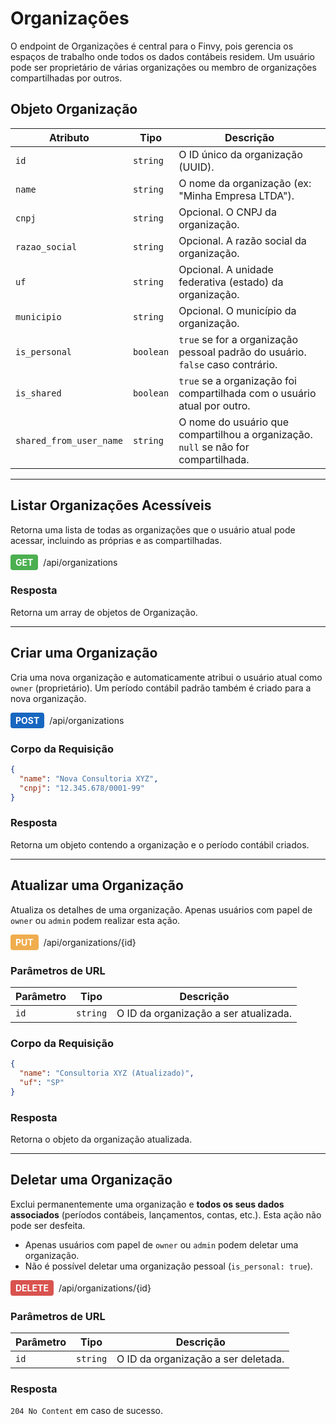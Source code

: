 # Organizações

O endpoint de Organizações é central para o Finvy, pois gerencia os espaços de trabalho onde todos os dados contábeis residem. Um usuário pode ser proprietário de várias organizações ou membro de organizações compartilhadas por outros.

## Objeto Organização

| Atributo | Tipo | Descrição |
|---|---|---|
| `id` | `string` | O ID único da organização (UUID). |
| `name` | `string` | O nome da organização (ex: "Minha Empresa LTDA"). |
| `cnpj` | `string` | Opcional. O CNPJ da organização. |
| `razao_social` | `string` | Opcional. A razão social da organização. |
| `uf` | `string` | Opcional. A unidade federativa (estado) da organização. |
| `municipio` | `string` | Opcional. O município da organização. |
| `is_personal` | `boolean` | `true` se for a organização pessoal padrão do usuário. `false` caso contrário. |
| `is_shared` | `boolean` | `true` se a organização foi compartilhada com o usuário atual por outro. |
| `shared_from_user_name` | `string` | O nome do usuário que compartilhou a organização. `null` se não for compartilhada. |

---

## Listar Organizações Acessíveis

Retorna uma lista de todas as organizações que o usuário atual pode acessar, incluindo as próprias e as compartilhadas.

<div style="display: flex; align-items: center; gap: 8px; margin-bottom: 16px;">
  <span style="background-color: #4CAF50; color: white; padding: 4px 8px; border-radius: 4px; font-weight: bold;">GET</span>
  <span>/api/organizations</span>
</div>

### Resposta

Retorna um array de objetos de Organização.

---

## Criar uma Organização

Cria uma nova organização e automaticamente atribui o usuário atual como `owner` (proprietário). Um período contábil padrão também é criado para a nova organização.

<div style="display: flex; align-items: center; gap: 8px; margin-bottom: 16px;">
  <span style="background-color: #1867C0; color: white; padding: 4px 8px; border-radius: 4px; font-weight: bold;">POST</span>
  <span>/api/organizations</span>
</div>

### Corpo da Requisição

```json
{
  "name": "Nova Consultoria XYZ",
  "cnpj": "12.345.678/0001-99"
}
```

### Resposta

Retorna um objeto contendo a organização e o período contábil criados.

---

## Atualizar uma Organização

Atualiza os detalhes de uma organização. Apenas usuários com papel de `owner` ou `admin` podem realizar esta ação.

<div style="display: flex; align-items: center; gap: 8px; margin-bottom: 16px;">
  <span style="background-color: #f0ad4e; color: white; padding: 4px 8px; border-radius: 4px; font-weight: bold;">PUT</span>
  <span>/api/organizations/{id}</span>
</div>

### Parâmetros de URL

| Parâmetro | Tipo | Descrição |
|---|---|---|
| `id` | `string` | O ID da organização a ser atualizada. |

### Corpo da Requisição

```json
{
  "name": "Consultoria XYZ (Atualizado)",
  "uf": "SP"
}
```

### Resposta

Retorna o objeto da organização atualizada.

---

## Deletar uma Organização

Exclui permanentemente uma organização e **todos os seus dados associados** (períodos contábeis, lançamentos, contas, etc.). Esta ação não pode ser desfeita.

- Apenas usuários com papel de `owner` ou `admin` podem deletar uma organização.
- Não é possível deletar uma organização pessoal (`is_personal: true`).

<div style="display: flex; align-items: center; gap: 8px; margin-bottom: 16px;">
  <span style="background-color: #d9534f; color: white; padding: 4px 8px; border-radius: 4px; font-weight: bold;">DELETE</span>
  <span>/api/organizations/{id}</span>
</div>

### Parâmetros de URL

| Parâmetro | Tipo | Descrição |
|---|---|---|
| `id` | `string` | O ID da organização a ser deletada. |

### Resposta

`204 No Content` em caso de sucesso.